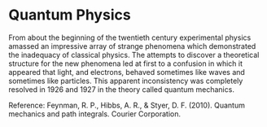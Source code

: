 # Quantum Physics
From about the beginning of the twentieth century experimental physics amassed an impressive array of strange phenomena which
demonstrated the inadequacy of classical physics. The attempts to discover a theoretical structure for the new phenomena led at first to a confusion in which it appeared that light, and electrons, behaved sometimes like waves and sometimes like particles. This apparent inconsistency was completely resolved in 1926 and 1927 in the theory called quantum mechanics.

Reference: Feynman, R. P., Hibbs, A. R., & Styer, D. F. (2010). Quantum mechanics and path integrals. Courier Corporation.
